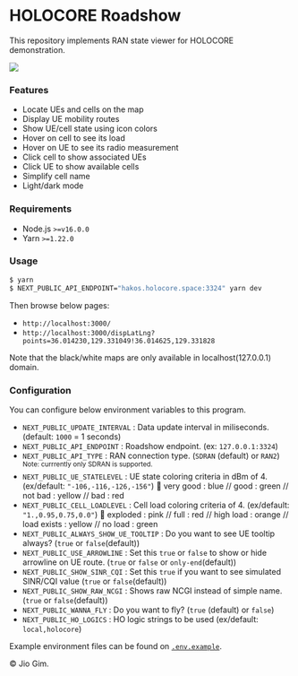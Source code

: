 HOLOCORE Roadshow
=================

This repository implements RAN state viewer for HOLOCORE demonstration.

![](./screenshot_v1.3.7.png)

### Features

- Locate UEs and cells on the map
- Display UE mobility routes
- Show UE/cell state using icon colors
- Hover on cell to see its load
- Hover on UE to see its radio measurement
- Click cell to show associated UEs
- Click UE to show available cells
- Simplify cell name
- Light/dark mode

### Requirements

- Node.js `>=v16.0.0`
- Yarn `>=1.22.0`

### Usage

```bash
$ yarn
$ NEXT_PUBLIC_API_ENDPOINT="hakos.holocore.space:3324" yarn dev
```

Then browse below pages:
- `http://localhost:3000/`
- `http://localhost:3000/dispLatLng?points=36.014230,129.331049!36.014625,129.331828`

Note that the black/white maps are only available in localhost(127.0.0.1) domain.

### Configuration

You can configure below environment variables to this program.

- `NEXT_PUBLIC_UPDATE_INTERVAL` : Data update interval in miliseconds. (default: `1000` = 1 seconds)
- `NEXT_PUBLIC_API_ENDPOINT` : Roadshow endpoint. (ex: `127.0.0.1:3324`)
- `NEXT_PUBLIC_API_TYPE` : RAN connection type. (`SDRAN` (default) or `RAN2`) \
    <sup>Note: currrently only SDRAN is supported.</sup>
- `NEXT_PUBLIC_UE_STATELEVEL` : UE state coloring criteria in dBm of 4. (ex/default: `"-106,-116,-126,-156"`)
    🎨 very good : blue // good : green // not bad : yellow // bad : red
- `NEXT_PUBLIC_CELL_LOADLEVEL` : Cell load coloring criteria of 4. (ex/default: `"1.,0.95,0.75,0.0"`)
    🎨 exploded : pink // full : red // high load : orange // load exists : yellow // no load : green
- `NEXT_PUBLIC_ALWAYS_SHOW_UE_TOOLTIP` : Do you want to see UE tooltip always? (`true` or `false`(default))
- `NEXT_PUBLIC_USE_ARROWLINE` : Set this `true` or `false` to show or hide arrowline on UE route. (`true` or `false` or `only-end`(default))
- `NEXT_PUBLIC_SHOW_SINR_CQI` : Set this `true` if you want to see simulated SINR/CQI value (`true` or `false`(default))
- `NEXT_PUBLIC_SHOW_RAW_NCGI` : Shows raw NCGI instead of simple name. (`true` or `false`(default))
- `NEXT_PUBLIC_WANNA_FLY` : Do you want to fly? (`true` (default) or `false`)
- `NEXT_PUBLIC_HO_LOGICS` : HO logic strings to be used (ex/default: `local,holocore`)

Example environment files can be found on [`.env.example`](/.env.example).

&copy; Jio Gim.
